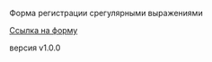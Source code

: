 Форма регистрации срегулярными выражениями

[Ссылка на форму](https://okparanoid.github.io)

версия v1.0.0
